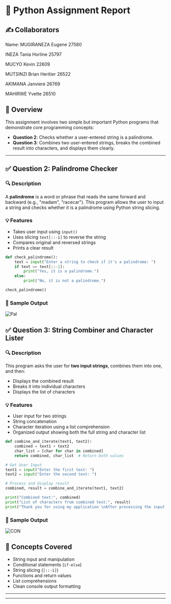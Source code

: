 
# 🐍 Python Assignment Report
## ✍️ Collaborators
Name:
MUGIRANEZA Eugene  27580

INEZA Tania Horline 25797

MUCYO Kevin 22609

MUTSINZI Brian Heritier 26522

AKIMANA Janviere 26769

MAHIRWE Yvette 26510

## 📄 Overview

This assignment involves two simple but important Python programs that demonstrate core programming concepts:

* **Question 2**: Checks whether a user-entered string is a palindrome.
* **Question 3**: Combines two user-entered strings, breaks the combined result into characters, and displays them clearly.

---

## ✅ Question 2: Palindrome Checker

### 🔍 Description

A **palindrome** is a word or phrase that reads the same forward and backward (e.g., "madam", "racecar"). This program allows the user to input a string and checks whether it is a palindrome using Python string slicing.

### 💡 Features

* Takes user input using `input()`
* Uses slicing `text[::-1]` to reverse the string
* Compares original and reversed strings
* Prints a clear result
```python
def check_palindrome():
    text = input("Enter a string to check if it's a palindrome: ")
    if text == text[::-1]:
        print("Yes, it is a palindrome.")
    else:
        print("No, it is not a palindrome.")

check_palindrome()
```

### 🧾 Sample Output
![Pal](https://github.com/user-attachments/assets/feeb9042-9efc-4020-9558-5968e5c3ec49)


## ✅ Question 3: String Combiner and Character Lister

### 🔍 Description

This program asks the user for **two input strings**, combines them into one, and then:

* Displays the combined result
* Breaks it into individual characters
* Displays the list of characters

### 💡 Features

* User input for two strings
* String concatenation
* Character iteration using a list comprehension
* Organized output showing both the full string and character list

```python
def combine_and_iterate(text1, text2):
    combined = text1 + text2
    char_list = [char for char in combined]
    return combined, char_list  # Return both values

# Get User Input
text1 = input("Enter the first text: ")
text2 = input("Enter the second text: ")

# Process and display result
combined, result = combine_and_iterate(text1, text2)

print("Combined text:", combined)
print("List of characters from combined text:", result)
print("Thank you for using my application \nAfter processing the input.")
```

### 🧾 Sample Output

![CON](https://github.com/user-attachments/assets/82699b4c-9461-416d-a8b2-186cf6a69e6d)


## 🧠 Concepts Covered

* String input and manipulation
* Conditional statements (`if-else`)
* String slicing (`[::-1]`)
* Functions and return values
* List comprehensions
* Clean console output formatting

---






---


